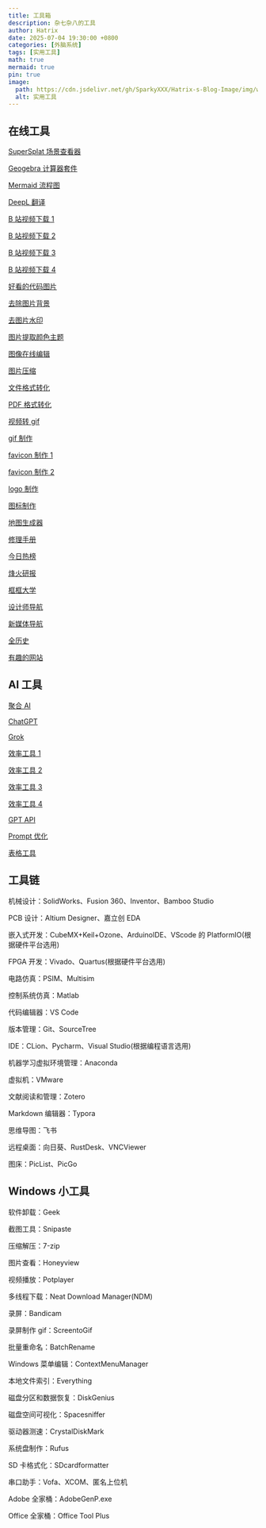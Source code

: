 ```yaml
---
title: 工具箱
description: 杂七杂八的工具
author: Hatrix
date: 2025-07-04 19:30:00 +0800
categories: [外脑系统]
tags: [实用工具]
math: true
mermaid: true
pin: true
image:
  path: https://cdn.jsdelivr.net/gh/SparkyXXX/Hatrix-s-Blog-Image/img/wallhaven-q2ye65.jpg
  alt: 实用工具
---
```


## 在线工具

[SuperSplat 场景查看器](https://superspl.at/editor)

[Geogebra 计算器套件](https://www.geogebra.org/calculator)

[Mermaid 流程图](https://www.mermaidchart.com/)

[DeepL 翻译](https://www.deepl.com/zh/translator)

[B 站视频下载 1](https://snapany.com/zh/bilibili)

[B 站视频下载 2](https://www.allhistory.com/)

[B 站视频下载 3](https://xbeibeix.com/api/bilibili/)

[B 站视频下载 4](https://peanutdl.com/zh)

[好看的代码图片](https://ray.so/)

[去除图片背景](https://www.remove.bg/zh)

[去图片水印](https://www.watermarkremover.io/zh)

[图片提取颜色主题](https://color.adobe.com/zh/create/image)

[图像在线编辑](https://www.iloveimg.com/zh-cn)

[图片压缩](https://tinypng.com/)

[文件格式转化](https://www.freeconvert.com/)

[PDF 格式转化](https://www.speedpdf.com/zh-cn/)

[视频转 gif](https://www.freeconvert.com/zh/convert/video-to-gif)

[gif 制作](https://www.soogif.com/)

[favicon 制作 1](https://realfavicongenerator.net/)

[favicon 制作 2](https://favicon.io/)

[logo 制作](https://www.logosc.cn/)

[图标制作](https://ray.so/icon)

[地图生成器](https://datav.aliyun.com/portal/school/atlas/area_selector)

[修理手册](https://zh.ifixit.com/)

[今日热榜](https://tophub.today/)

[烽火研报](https://www.fhyanbao.com/)

[框框大学](https://www.kkdaxue.com/)

[设计师导航](https://webstack.cc/cn/index.html)

[新媒体导航](https://www.kaolamedia.com/)

[全历史](https://www.allhistory.com/)

[有趣的网站](https://youquhome.com/)

## AI 工具

[聚合 AI](https://aish.chatopens.vip/Web/List.html)

[ChatGPT](https://chatgpt.com/)

[Grok](https://grok.com/)

[效率工具 1](https://www.aiyjs.com/)

[效率工具 2](https://chatglm.cn/main/alltoolsdetail?t=1751720193921&lang=zh)

[效率工具 3](https://space.coze.cn/?category=7513030493395238921)

[效率工具 4](https://zhiwen.xfyun.cn/home)

[GPT API](https://github.com/chatanywhere/GPT_API_free)

[Prompt 优化](https://prompt.always200.com/)

[表格工具](https://www.chatexcel.com/#/)

## 工具链

机械设计：SolidWorks、Fusion 360、Inventor、Bamboo Studio

PCB 设计：Altium Designer、嘉立创 EDA

嵌入式开发：CubeMX+Keil+Ozone、ArduinoIDE、VScode 的 PlatformIO(根据硬件平台选用)

FPGA 开发：Vivado、Quartus(根据硬件平台选用)

电路仿真：PSIM、Multisim

控制系统仿真：Matlab

代码编辑器：VS Code

版本管理：Git、SourceTree

IDE：CLion、Pycharm、Visual Studio(根据编程语言选用)

机器学习虚拟环境管理：Anaconda

虚拟机：VMware

文献阅读和管理：Zotero

Markdown 编辑器：Typora

思维导图：飞书

远程桌面：向日葵、RustDesk、VNCViewer

图床：PicList、PicGo

## Windows 小工具

软件卸载：Geek

截图工具：Snipaste

压缩解压：7-zip

图片查看：Honeyview

视频播放：Potplayer

多线程下载：Neat Download Manager(NDM)

录屏：Bandicam

录屏制作 gif：ScreentoGif

批量重命名：BatchRename

Windows 菜单编辑：ContextMenuManager

本地文件索引：Everything

磁盘分区和数据恢复：DiskGenius

磁盘空间可视化：Spacesniffer

驱动器测速：CrystalDiskMark

系统盘制作：Rufus

SD 卡格式化：SDcardformatter

串口助手：Vofa、XCOM、匿名上位机

Adobe 全家桶：AdobeGenP.exe

Office 全家桶：Office Tool Plus
